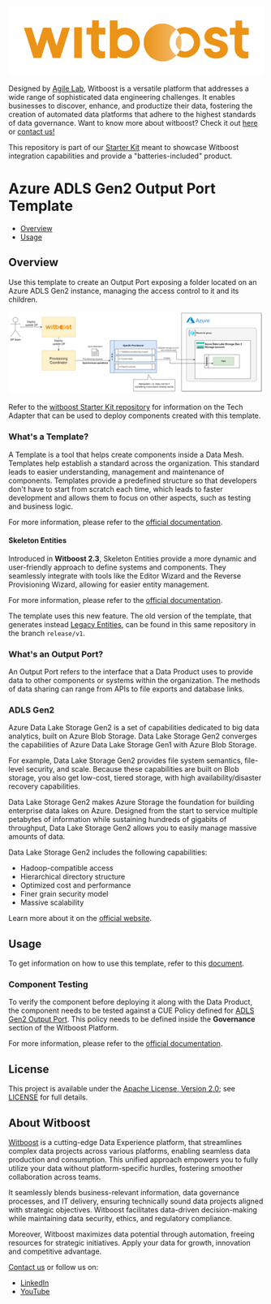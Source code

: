 <p align="center">
    <a href="https://www.agilelab.it/witboost">
        <img src="docs/img/witboost_logo.svg" alt="witboost" width=600 >
    </a>
</p>

Designed by [Agile Lab](https://www.agilelab.it/), Witboost is a versatile platform that addresses a wide range of sophisticated data engineering challenges. It enables businesses to discover, enhance, and productize their data, fostering the creation of automated data platforms that adhere to the highest standards of data governance. Want to know more about witboost? Check it out [here](https://www.witboost.com) or [contact us!](https://www.witboost.com/contact-us)

This repository is part of our [Starter Kit](https://github.com/agile-lab-dev/witboost-starter-kit) meant to showcase Witboost integration capabilities and provide a "batteries-included" product.

# Azure ADLS Gen2 Output Port Template

- [Overview](#overview)
- [Usage](#usage)

## Overview

Use this template to create an Output Port exposing a folder located on an Azure ADLS Gen2 instance, managing the access control to it and its children.

![Overview](docs/img/hld-Provisioning.png)

Refer to the [witboost Starter Kit repository](https://github.com/agile-lab-dev/witboost-starter-kit) for information on the Tech Adapter that can be used to deploy components created with this template.

### What's a Template?

A Template is a tool that helps create components inside a Data Mesh. Templates help establish a standard across the organization. This standard leads to easier understanding, management and maintenance of components. Templates provide a predefined structure so that developers don't have to start from scratch each time, which leads to faster development and allows them to focus on other aspects, such as testing and business logic.

For more information, please refer to the [official documentation](https://docs.witboost.com/docs/p1_user/p6_advanced/p6_1_templates/#getting-started).

#### Skeleton Entities

Introduced in **Witboost 2.3**, Skeleton Entities provide a more dynamic and user-friendly approach to define systems and components. They seamlessly integrate with tools like the Editor Wizard and the Reverse Provisioning Wizard, allowing for easier entity management.

For more information, please refer to the [official documentation](https://docs.witboost.com/docs/p3_tech/p12_catalog/p12_2_skeleton_entities).

The template uses this new feature. The old version of the template, that generates instead [Legacy Entities](https://docs.witboost.com/docs/p3_tech/p12_catalog/p12_2_skeleton_entities/#skeleton-vs-legacy-entities), can be found in this same repository in the branch `release/v1`.

### What's an Output Port?

An Output Port refers to the interface that a Data Product uses to provide data to other components or systems within the organization. The methods of data sharing can range from APIs to file exports and database links.

### ADLS Gen2

Azure Data Lake Storage Gen2 is a set of capabilities dedicated to big data analytics, built on Azure Blob Storage. Data Lake Storage Gen2 converges the capabilities of Azure Data Lake Storage Gen1 with Azure Blob Storage.

For example, Data Lake Storage Gen2 provides file system semantics, file-level security, and scale. Because these capabilities are built on Blob storage, you also get low-cost, tiered storage, with high availability/disaster recovery capabilities.

Data Lake Storage Gen2 makes Azure Storage the foundation for building enterprise data lakes on Azure. Designed from the start to service multiple petabytes of information while sustaining hundreds of gigabits of throughput, Data Lake Storage Gen2 allows you to easily manage massive amounts of data.

Data Lake Storage Gen2 includes the following capabilities:

- Hadoop-compatible access
- Hierarchical directory structure
- Optimized cost and performance
- Finer grain security model
- Massive scalability

Learn more about it on the [official website](https://learn.microsoft.com/en-us/azure/storage/blobs/data-lake-storage-introduction).

## Usage

To get information on how to use this template, refer to this [document](./docs/index.md).

### Component Testing

To verify the component before deploying it along with the Data Product, the component needs to be tested against a CUE Policy defined for [ADLS Gen2 Output Port](./policies/outputport.cue). This policy needs to be defined inside the **Governance** section of the Witboost Platform.

For more information, please refer to the [official documentation](https://docs.witboost.com/docs/p1_user/p5_managing_policies/p5_1_overview).


## License

This project is available under the [Apache License, Version 2.0](https://opensource.org/licenses/Apache-2.0); see [LICENSE](LICENSE) for full details.

## About Witboost

[Witboost](https://witboost.com/) is a cutting-edge Data Experience platform, that streamlines complex data projects across various platforms, enabling seamless data production and consumption. This unified approach empowers you to fully utilize your data without platform-specific hurdles, fostering smoother collaboration across teams.

It seamlessly blends business-relevant information, data governance processes, and IT delivery, ensuring technically sound data projects aligned with strategic objectives. Witboost facilitates data-driven decision-making while maintaining data security, ethics, and regulatory compliance.

Moreover, Witboost maximizes data potential through automation, freeing resources for strategic initiatives. Apply your data for growth, innovation and competitive advantage.

[Contact us](https://witboost.com/contact-us) or follow us on:

- [LinkedIn](https://www.linkedin.com/showcase/witboost/)
- [YouTube](https://www.youtube.com/@witboost-platform)